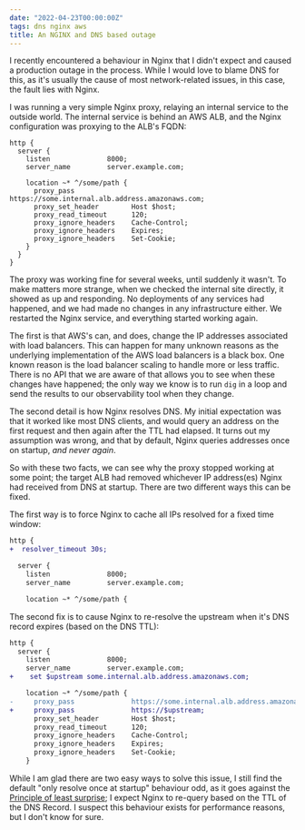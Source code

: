 ```yaml
---
date: "2022-04-23T00:00:00Z"
tags: dns nginx aws
title: An NGINX and DNS based outage
---
```


I recently encountered a behaviour in Nginx that I didn't expect and caused a production outage in the process.  While I would love to blame DNS for this, as it's usually the cause of most network-related issues, in this case, the fault lies with Nginx.


I was running a very simple Nginx proxy, relaying an internal service to the outside world.  The internal service is behind an AWS ALB, and the Nginx configuration was proxying to the ALB's FQDN:

```
http {
  server {
    listen              8000;
    server_name         server.example.com;

    location ~* ^/some/path {
      proxy_pass              https://some.internal.alb.address.amazonaws.com;
      proxy_set_header        Host $host;
      proxy_read_timeout      120;
      proxy_ignore_headers    Cache-Control;
      proxy_ignore_headers    Expires;
      proxy_ignore_headers    Set-Cookie;
    }
  }
}
```

The proxy was working fine for several weeks, until suddenly it wasn't.  To make matters more strange, when we checked the internal site directly, it showed as up and responding.  No deployments of any services had happened, and we had made no changes in any infrastructure either.  We restarted the Nginx service, and everything started working again.

The first is that AWS's can, and does, change the IP addresses associated with load balancers.  This can happen for many unknown reasons as the underlying implementation of the AWS load balancers is a black box.  One known reason is the load balancer scaling to handle more or less traffic.  There is no API that we are aware of that allows you to see when these changes have happened; the only way we know is to run `dig` in a loop and send the results to our observability tool when they change.

The second detail is how Nginx resolves DNS.  My initial expectation was that it worked like most DNS clients, and would query an address on the first request and then again after the TTL had elapsed.  It turns out my assumption was wrong, and that by default, Nginx queries addresses once on startup, _and never again_.

So with these two facts, we can see why the proxy stopped working at some point; the target ALB had removed whichever IP address(es) Nginx had received from DNS at startup.  There are two different ways this can be fixed.


The first way is to force Nginx to cache all IPs resolved for a fixed time window:

```diff
http {
+  resolver_timeout 30s;

  server {
    listen              8000;
    server_name         server.example.com;

    location ~* ^/some/path {
```

The second fix is to cause Nginx to re-resolve the upstream when it's DNS record expires (based on the DNS TTL):

```diff
http {
  server {
    listen              8000;
    server_name         server.example.com;
+    set $upstream some.internal.alb.address.amazonaws.com;

    location ~* ^/some/path {
-     proxy_pass              https://some.internal.alb.address.amazonaws.com;
+     proxy_pass              https://$upstream;
      proxy_set_header        Host $host;
      proxy_read_timeout      120;
      proxy_ignore_headers    Cache-Control;
      proxy_ignore_headers    Expires;
      proxy_ignore_headers    Set-Cookie;
    }
```

While I am glad there are two easy ways to solve this issue, I still find the default "only resolve once at startup" behaviour odd, as it goes against the [Principle of least surprise](https://en.wikipedia.org/wiki/Principle_of_least_astonishment);  I expect Nginx to re-query based on the TTL of the DNS Record.  I suspect this behaviour exists for performance reasons, but I don't know for sure.
